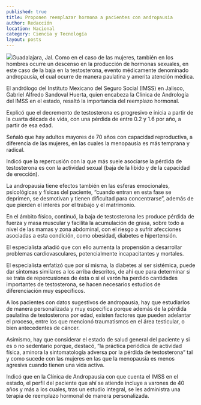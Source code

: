 ```yaml
---
published: true
title: Proponen reemplazar hormona a pacientes con andropausia
author: Redacción
location: Nacional
category: Ciencia y Tecnología
layout: posts
---
```


![](http://i.imgur.com/F3Jqi5Zm.jpg)Guadalajara, Jal. Como en el caso de las mujeres, también en los hombres ocurre un descenso en la producción de hormonas sexuales, en este caso de la baja en la testosterona, evento médicamente denominado andropausia, el cual ocurre de manera paulatina y amerita atención médica.
 
El andrólogo del Instituto Mexicano del Seguro Social (IMSS) en Jalisco, Gabriel Alfredo Sandoval Huerta, quien encabeza la Clínica de Andrología del IMSS en el estado, resaltó la importancia del reemplazo hormonal.
 
Explicó que el decremento de testosterona es progresivo e inicia a partir de la cuarta década de vida, con una pérdida de entre 0.2 y 1.6 por año, a partir de esa edad.
 
Señaló que hay adultos mayores de 70 años con capacidad reproductiva, a diferencia de las mujeres, en las cuales la menopausia es más temprana y radical.
 
Indicó que la repercusión con la que más suele asociarse la pérdida de testosterona es con la actividad sexual (baja de la libido y de la capacidad de erección).
 
La andropausia tiene efectos también en las esferas emocionales, psicológicas y físicas del paciente, “cuando entran en esta fase se deprimen, se desmotivan y tienen dificultad para concentrarse”, además de que pierden el interés por el trabajo y el matrimonio.
 
En el ámbito físico, continuó, la baja de testosterona les produce pérdida de fuerza y masa muscular y facilita la acumulación de grasa, sobre todo a nivel de las mamas y zona abdominal, con el riesgo a sufrir afecciones asociadas a esta condición, como obesidad, diabetes e hipertensión.
 
El especialista añadió que con ello aumenta la propensión a desarrollar problemas cardiovasculares, potencialmente incapacitantes y mortales.
 
El especialista enfatizó que por sí misma, la diabetes al ser sistémica, puede dar síntomas similares a los arriba descritos, de ahí que para determinar si se trata de repercusiones de ésta o si el varón ha perdido cantidades importantes de testosterona, se hacen necesarios estudios de diferenciación muy específicos.
 
A los pacientes con datos sugestivos de andropausia, hay que estudiarlos de manera personalizada y muy específica porque además de la pérdida paulatina de testosterona por edad, existen factores que pueden adelantar el proceso, entre los que mencionó traumatismos en el área testicular, o bien antecedentes de cáncer.
 
Asimismo, hay que considerar el estado de salud general del paciente y si es o no sedentario porque, destacó, “la práctica periódica de actividad física, aminora la sintomatología adversa por la pérdida de testosterona” tal y como sucede con las mujeres en las que la menopausia es menos agresiva cuando tienen una vida activa.
 
Indicó que en la Clínica de Andropausia con que cuenta el IMSS en el estado, el perfil del paciente que ahí se atiende incluye a varones de 40 años y más a los cuales, tras un estudio integral, se les administra una terapia de reemplazo hormonal de manera personalizada.
